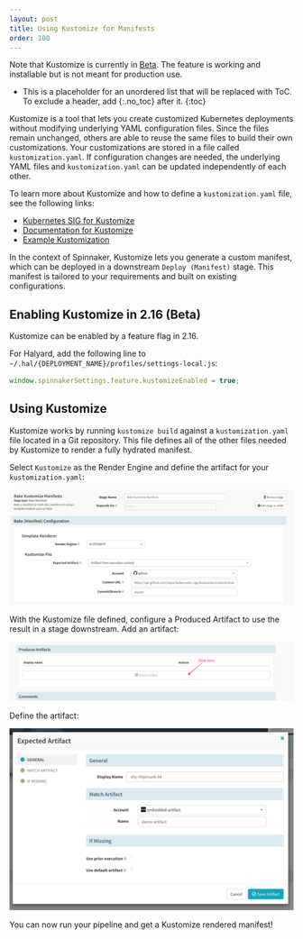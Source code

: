 ```yaml
---
layout: post
title: Using Kustomize for Manifests
order: 100
---
```

Note that Kustomize is currently in [Beta](https://kb.armory.io/releases/early-release-beta-GA/). The feature is working and installable but is not meant for production use.


* This is a placeholder for an unordered list that will be replaced with ToC. To exclude a header, add {:.no_toc} after it.
{:toc}


Kustomize is a tool that lets you create customized Kubernetes deployments without modifying underlying YAML configuration files. Since the files remain unchanged, others are able to reuse the same files to build their own customizations. Your customizations are stored in a file called `kustomization.yaml`. If configuration changes are needed, the underlying YAML files and `kustomization.yaml` can be updated independently of each other.

To learn more about Kustomize and how to define a `kustomization.yaml` file, see the following links:

* [Kubernetes SIG for Kustomize](https://github.com/kubernetes-sigs/kustomize)
* [Documentation for Kustomize](https://github.com/kubernetes-sigs/kustomize/tree/master/docs)
* [Example Kustomization](https://github.com/kubernetes-sigs/kustomize/tree/master/examples/wordpress)

In the context of Spinnaker, Kustomize lets you generate a custom manifest, which can be deployed in a downstream `Deploy (Manifest)` stage. This manifest is tailored to your requirements and built on existing configurations.

## Enabling Kustomize in 2.16 (Beta)

Kustomize can be enabled by a feature flag in 2.16.

For Halyard, add the following line to `~/.hal/{DEPLOYMENT_NAME}/profiles/settings-local.js`:

```javascript
window.spinnakerSettings.feature.kustomizeEnabled = true;
```

## Using Kustomize

Kustomize works by running `kustomize build` against a `kustomization.yaml` file located in a Git repository. This file defines all of the other files needed by Kustomize to render a fully hydrated manifest.

Select `Kustomize` as the Render Engine and define the artifact for your `kustomization.yaml`:

![](/images/kustomize-render-engine.png)


With the Kustomize file defined, configure a Produced Artifact to use the result in a stage downstream.
Add an artifact:

![](/images/kustomize-add-artifact.png)

Define the artifact:

![](/images/kustomize-define-artifact.png)

You can now run your pipeline and get a Kustomize rendered manifest!
